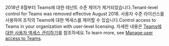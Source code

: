  <span data-ttu-id="b9257-101">2018년 8월부터 Teams에 대한 테넌트 수준 제어가 제거되었습니다.</span><span class="sxs-lookup"><span data-stu-id="b9257-101">Tenant-level control for Teams was removed effective August 2018.</span></span> <span data-ttu-id="b9257-102">사용자 수준 라이선스를 사용하여 조직의 Teams에 대한 액세스를 제어할 수 있습니다.</span><span class="sxs-lookup"><span data-stu-id="b9257-102">Control access to Teams in your organization with user-level licensing.</span></span> <span data-ttu-id="b9257-103">자세한 내용은 [Teams에 대한 사용자 액세스 관리하기](../user-access.md)를 참조하세요.</span><span class="sxs-lookup"><span data-stu-id="b9257-103">To learn more, see [Manage user access to Teams](../user-access.md).</span></span>


